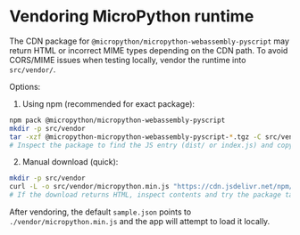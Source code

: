# Vendoring MicroPython runtime

The CDN package for `@micropython/micropython-webassembly-pyscript` may return HTML or incorrect MIME types depending on the CDN path. To avoid CORS/MIME issues when testing locally, vendor the runtime into `src/vendor/`.

Options:

1) Using npm (recommended for exact package):

```bash
npm pack @micropython/micropython-webassembly-pyscript
mkdir -p src/vendor
tar -xzf @micropython-micropython-webassembly-pyscript-*.tgz -C src/vendor
# Inspect the package to find the JS entry (dist/ or index.js) and copy the runtime JS/WASM files to src/vendor
```

2) Manual download (quick):

```bash
mkdir -p src/vendor
curl -L -o src/vendor/micropython.min.js "https://cdn.jsdelivr.net/npm/@micropython/micropython-webassembly-pyscript/dist/micropython.min.js"
# If the download returns HTML, inspect contents and try the package tarball via npm.
```

After vendoring, the default `sample.json` points to `./vendor/micropython.min.js` and the app will attempt to load it locally.
